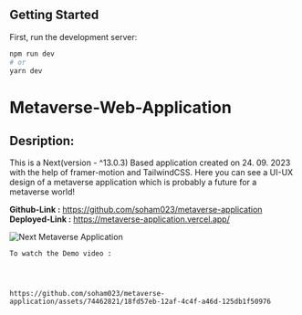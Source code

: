 ## Getting Started

First, run the development server:

```bash
npm run dev
# or
yarn dev
```

# Metaverse-Web-Application

## Desription:

This is a Next(version - ^13.0.3) Based application created on 24. 09. 2023 with the help of framer-motion and TailwindCSS. Here you can see a UI-UX design of a metaverse application which is probably a future for a metaverse world!

__Github-Link :__ https://github.com/soham023/metaverse-application
__Deployed-Link :__ https://metaverse-application.vercel.app/

![Next Metaverse Application](https://www.dropbox.com/scl/fi/wf33bpmvknmlz1qyhj792/Metaverse-Picture.png?rlkey=pvysvc55is4eerfcrid8aduhz&dl=0)

```
To watch the Demo video :




https://github.com/soham023/metaverse-application/assets/74462821/18fd57eb-12af-4c4f-a46d-125db1f50976

